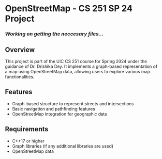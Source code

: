 # OpenStreetMap - CS 251 SP 24 Project

### ***Working on getting the neccesary files...***

## Overview
This project is part of the UIC CS 251 course for Spring 2024 under the guidance of Dr. Drishika Dey. It implements a graph-based representation of a map using OpenStreetMap data, allowing users to explore various map functionalities.

## Features
- Graph-based structure to represent streets and intersections
- Basic navigation and pathfinding features
- OpenStreetMap integration for geographic data

## Requirements
- C++17 or higher
- Graph libraries (if any additional libraries are used)
- OpenStreetMap data
